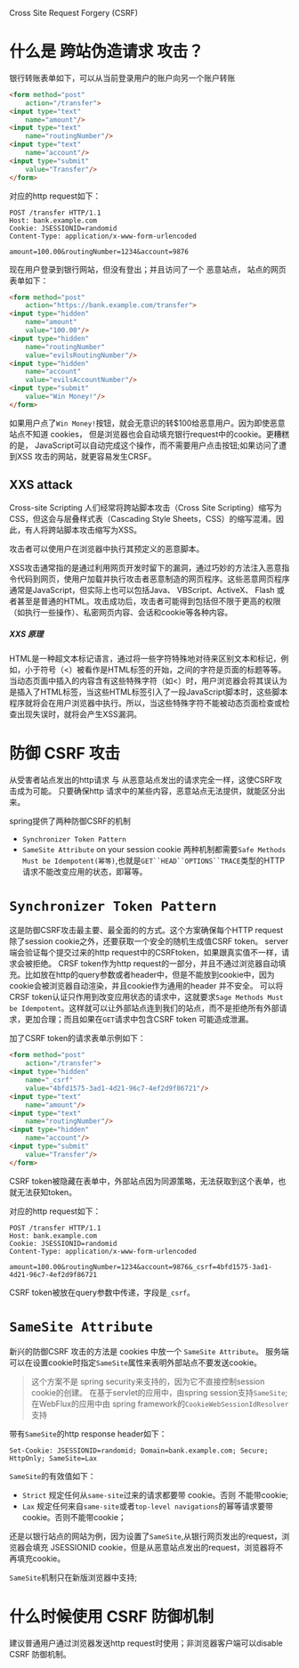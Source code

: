 Cross Site Request Forgery (CSRF)

# 什么是 跨站伪造请求 攻击？

银行转账表单如下，可以从当前登录用户的账户向另一个账户转账
```html
<form method="post"
    action="/transfer">
<input type="text"
    name="amount"/>
<input type="text"
    name="routingNumber"/>
<input type="text"
    name="account"/>
<input type="submit"
    value="Transfer"/>
</form>
```
对应的http request如下：
```text
POST /transfer HTTP/1.1
Host: bank.example.com
Cookie: JSESSIONID=randomid
Content-Type: application/x-www-form-urlencoded

amount=100.00&routingNumber=1234&account=9876
```
现在用户登录到银行网站，但没有登出；并且访问了一个 恶意站点， 站点的网页表单如下：
```html
<form method="post"
    action="https://bank.example.com/transfer">
<input type="hidden"
    name="amount"
    value="100.00"/>
<input type="hidden"
    name="routingNumber"
    value="evilsRoutingNumber"/>
<input type="hidden"
    name="account"
    value="evilsAccountNumber"/>
<input type="submit"
    value="Win Money!"/>
</form>
```
如果用户点了`Win Money!`按钮，就会无意识的转$100给恶意用户。因为即使恶意站点不知道 cookies， 但是浏览器也会自动填充银行request中的cookie。更糟糕的是， JavaScript可以自动完成这个操作，而不需要用户点击按钮;如果访问了遭到XSS 攻击的网站，就更容易发生CRSF。

## XXS attack

Cross-site Scripting
人们经常将跨站脚本攻击（Cross Site Scripting）缩写为CSS，但这会与层叠样式表（Cascading Style Sheets，CSS）的缩写混淆。因此，有人将跨站脚本攻击缩写为XSS。

攻击者可以使用户在浏览器中执行其预定义的恶意脚本。

XSS攻击通常指的是通过利用网页开发时留下的漏洞，通过巧妙的方法注入恶意指令代码到网页，使用户加载并执行攻击者恶意制造的网页程序。这些恶意网页程序通常是JavaScript，但实际上也可以包括Java、 VBScript、ActiveX、 Flash 或者甚至是普通的HTML。攻击成功后，攻击者可能得到包括但不限于更高的权限（如执行一些操作）、私密网页内容、会话和cookie等各种内容。

##### XXS 原理
HTML是一种超文本标记语言，通过将一些字符特殊地对待来区别文本和标记，例如，小于符号（<）被看作是HTML标签的开始，<title>与</title>之间的字符是页面的标题等等。当动态页面中插入的内容含有这些特殊字符（如<）时，用户浏览器会将其误认为是插入了HTML标签，当这些HTML标签引入了一段JavaScript脚本时，这些脚本程序就将会在用户浏览器中执行。所以，当这些特殊字符不能被动态页面检查或检查出现失误时，就将会产生XSS漏洞。

# 防御 CSRF 攻击

从受害者站点发出的http请求 与 从恶意站点发出的请求完全一样，这使CSRF攻击成为可能。
只要确保http 请求中的某些内容，恶意站点无法提供，就能区分出来。

spring提供了两种防御CSRF的机制
+ `Synchronizer Token Pattern`
+ `SameSite Attribute` on your session cookie
两种机制都需要`Safe Methods Must be Idempotent(幂等)`,也就是`GET``HEAD``OPTIONS``TRACE`类型的HTTP请求不能改变应用的状态，即幂等。

# `Synchronizer Token Pattern`

这是防御CSRF攻击最主要、最全面的的方式。这个方案确保每个HTTP request 除了session cookie之外，还要获取一个安全的随机生成值CSRF token。
server端会验证每个提交过来的http request中的CSRFtoken，如果跟真实值不一样，请求会被拒绝。
CRSF token作为http request的一部分，并且不通过浏览器自动填充。比如放在http的query参数或者header中，但是不能放到cookie中，因为cookie会被浏览器自动渲染，并且cookie作为通用的header 并不安全。
可以将CRSF token认证只作用到改变应用状态的请求中，这就要求`Sage Methods Must be Idempotent`。这样就可以让外部站点连到我们的站点，而不是拒绝所有外部请求，更加合理；而且如果在`GET`请求中包含CSRF token 可能造成泄漏。

加了CSRF token的请求表单示例如下：
```html
<form method="post"
    action="/transfer">
<input type="hidden"
    name="_csrf"
    value="4bfd1575-3ad1-4d21-96c7-4ef2d9f86721"/>
<input type="text"
    name="amount"/>
<input type="text"
    name="routingNumber"/>
<input type="hidden"
    name="account"/>
<input type="submit"
    value="Transfer"/>
</form>
```
CSRF token被隐藏在表单中，外部站点因为同源策略，无法获取到这个表单，也就无法获知token。

对应的http request如下：
```text
POST /transfer HTTP/1.1
Host: bank.example.com
Cookie: JSESSIONID=randomid
Content-Type: application/x-www-form-urlencoded

amount=100.00&routingNumber=1234&account=9876&_csrf=4bfd1575-3ad1-4d21-96c7-4ef2d9f86721
```

CSRF token被放在query参数中传递，字段是`_csrf`。

# `SameSite Attribute`

新兴的防御CSRF 攻击的方法是 cookies 中放一个 `SameSite Attribute`。 服务端可以在设置cookie时指定`SameSite`属性来表明外部站点不要发送cookie。

> 这个方案不是 spring security来支持的，因为它不直接控制session cookie的创建。 在基于servlet的应用中，由spring session支持`SameSite`; 在WebFlux的应用中由 spring framework的`CookieWebSessionIdResolver`支持

带有`SameSite`的http response header如下：
```text
Set-Cookie: JSESSIONID=randomid; Domain=bank.example.com; Secure; HttpOnly; SameSite=Lax
```

`SameSite`的有效值如下：
+ `Strict` 规定任何从`same-site`过来的请求都要带 cookie。否则 不能带cookie;
+ `Lax` 规定任何来自`same-site`或者`top-level navigations`的幂等请求要带cookie。否则不能带cookie；

还是以银行站点的网站为例，因为设置了`SameSite`,从银行网页发出的request，浏览器会填充 JSESSIONID cookie，但是从恶意站点发出的request，浏览器将不再填充cookie。

`SameSite`机制只在新版浏览器中支持;  


# 什么时候使用 CSRF 防御机制

建议普通用户通过浏览器发送http request时使用；非浏览器客户端可以disable CSRF 防御机制。


